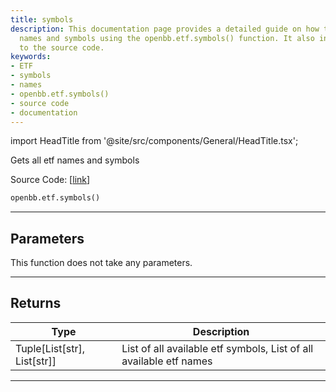 ```yaml
---
title: symbols
description: This documentation page provides a detailed guide on how to get all ETF
  names and symbols using the openbb.etf.symbols() function. It also includes a link
  to the source code.
keywords:
- ETF
- symbols
- names
- openbb.etf.symbols()
- source code
- documentation
---
```


import HeadTitle from '@site/src/components/General/HeadTitle.tsx';

<HeadTitle title="symbols - Etf - Reference | OpenBB SDK Docs" />

Gets all etf names and symbols

Source Code: [[link](https://github.com/OpenBB-finance/OpenBBTerminal/tree/main/openbb_terminal/etf/stockanalysis_model.py#L19)]

```python
openbb.etf.symbols()
```

---

## Parameters

This function does not take any parameters.

---

## Returns

| Type | Description |
| ---- | ----------- |
| Tuple[List[str], List[str]] | List of all available etf symbols, List of all available etf names |
---
